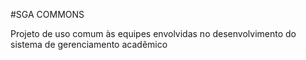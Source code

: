#SGA COMMONS

Projeto de uso comum às equipes envolvidas no desenvolvimento do sistema de gerenciamento acadêmico